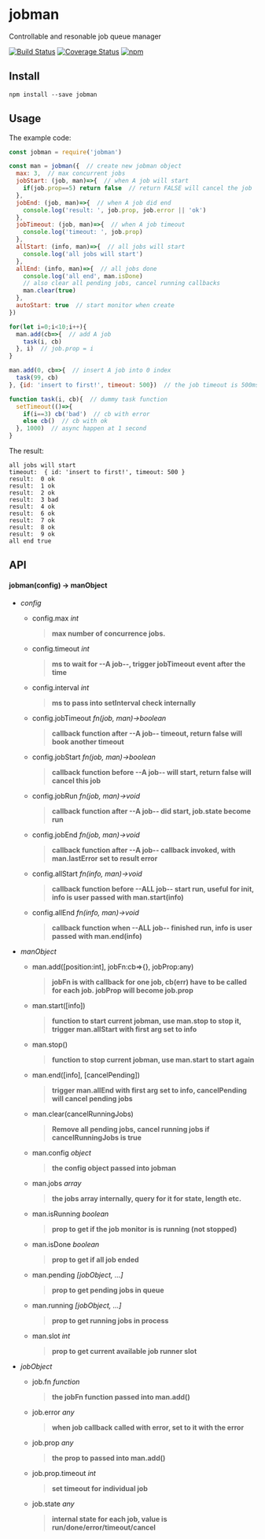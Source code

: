 # jobman
Controllable and resonable job queue manager

[![Build Status](https://travis-ci.org/futurist/jobman.svg?branch=master)](https://travis-ci.org/futurist/jobman)
[![Coverage Status](https://coveralls.io/repos/github/futurist/jobman/badge.svg?branch=master)](https://coveralls.io/github/futurist/jobman?branch=master)
[![npm](https://img.shields.io/npm/v/jobman.svg "Version")](https://www.npmjs.com/package/jobman)

## Install

```
npm install --save jobman
```

## Usage

The example code:

```javascript
const jobman = require('jobman')

const man = jobman({  // create new jobman object
  max: 3,  // max concurrent jobs
  jobStart: (job, man)=>{  // when A job will start
    if(job.prop==5) return false  // return FALSE will cancel the job
  },
  jobEnd: (job, man)=>{  // when A job did end
    console.log('result: ', job.prop, job.error || 'ok')
  },
  jobTimeout: (job, man)=>{  // when A job timeout
    console.log('timeout: ', job.prop)
  },
  allStart: (info, man)=>{  // all jobs will start
    console.log('all jobs will start')
  },
  allEnd: (info, man)=>{  // all jobs done
    console.log('all end', man.isDone)
    // also clear all pending jobs, cancel running callbacks
    man.clear(true)
  },
  autoStart: true  // start monitor when create
})

for(let i=0;i<10;i++){
  man.add(cb=>{  // add A job
    task(i, cb)
  }, i)  // job.prop = i
}

man.add(0, cb=>{  // insert A job into 0 index
  task(99, cb)
}, {id: 'insert to first!', timeout: 500})  // the job timeout is 500ms

function task(i, cb){  // dummy task function
  setTimeout(()=>{
    if(i==3) cb('bad')  // cb with error
    else cb()  // cb with ok
  }, 1000)  // async happen at 1 second
}

```

The result:

```
all jobs will start
timeout:  { id: 'insert to first!', timeout: 500 }
result:  0 ok
result:  1 ok
result:  2 ok
result:  3 bad
result:  4 ok
result:  6 ok
result:  7 ok
result:  8 ok
result:  9 ok
all end true
```

## API

#### jobman(config) -> manObject

- *config*
  - config.max *int*
    > **max number of concurrence jobs.**
  - config.timeout *int*
    > **ms to wait for --A job--, trigger jobTimeout event after the time**
  - config.interval *int*
    > **ms to pass into setInterval check internally**
  - config.jobTimeout *fn(job, man)->boolean*
    > **callback function after --A job-- timeout, return false will book another timeout**
  - config.jobStart *fn(job, man)->boolean*
    > **callback function before --A job-- will start, return false will cancel this job**
  - config.jobRun *fn(job, man)->void*
    > **callback function after --A job-- did start, job.state become run**
  - config.jobEnd *fn(job, man)->void*
    > **callback function after --A job-- callback invoked, with man.lastError set to result error**
  - config.allStart *fn(info, man)->void*
    > **callback function before --ALL job-- start run, useful for init, info is user passed with man.start(info)**
  - config.allEnd *fn(info, man)->void*
    > **callback function when --ALL job-- finished run, info is user passed with man.end(info)**

- *manObject*
  - man.add([position:int], jobFn:cb=>{}, jobProp:any)
    > **jobFn is with callback for one job, cb(err) have to be called for each job. jobProp will become job.prop**
  - man.start([info])
    > **function to start current jobman, use man.stop to stop it, trigger man.allStart with first arg set to info**
  - man.stop()
    > **function to stop current jobman, use man.start to start again**
  - man.end([info], [cancelPending])
    > **trigger man.allEnd with first arg set to info, cancelPending will cancel pending jobs**
  - man.clear(cancelRunningJobs)
    > **Remove all pending jobs, cancel running jobs if cancelRunningJobs is true**
  - man.config *object*
    > **the config object passed into jobman**
  - man.jobs *array*
    > **the jobs array internally, query for it for state, length etc.**
  - man.isRunning *boolean*
    > **prop to get if the job monitor is is running (not stopped)**
  - man.isDone *boolean*
    > **prop to get if all job ended**
  - man.pending *[jobObject, ...]*
    > **prop to get pending jobs in queue**
  - man.running *[jobObject, ...]*
    > **prop to get running jobs in process**
  - man.slot *int*
    > **prop to get current available job runner slot**

- *jobObject*
  - job.fn *function*
    > **the jobFn function passed into man.add()**
  - job.error *any*
    > **when job callback called with error, set to it with the error**
  - job.prop *any*
    > **the prop to passed into man.add()**
  - job.prop.timeout *int*
    > **set timeout for individual job**
  - job.state *any*
    > **internal state for each job, value is run/done/error/timeout/cancel**

